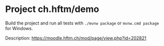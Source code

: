 # Project ch.hftm/demo

Build the project and run all tests with `./mvnw package` or `mvnw.cmd package` for Windows.

Description:
https://moodle.hftm.ch/mod/page/view.php?id=202821
